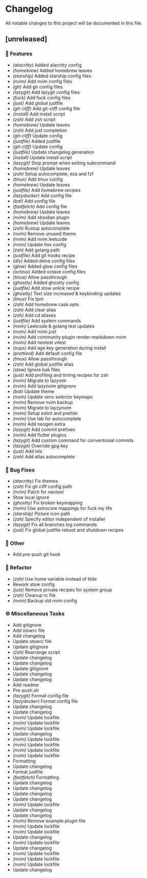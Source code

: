# Changelog

All notable changes to this project will be documented in this file.

## [unreleased]

### 🚀 Features

- *(alacritty)* Added alacritty config
- *(homebrew)* Added homebrew leaves
- *(starship)* Added starship config files
- *(nvim)* Add nvim config files
- *(gh)* Add gh config files
- *(lazygit)* Add lazygit config files
- *(fuck)* Add fuck config files
- *(just)* Add global justfile
- *(git-cliff)* Add git-cliff config file
- *(install)* Add install script
- *(zsh)* Add zsh script
- *(homebrew)* Update leaves
- *(zsh)* Add just completion
- *(git-cliff)* Update config
- *(justfile)* Added justfile
- *(git-cliff)* Update config
- *(justfile)* Update changelog generation
- *(install)* Update install script
- *(lazygit)* Stop prompt when exiting subcommand
- *(homebrew)* Update leaves
- *(zsh)* Setup autocomplete, eza and fzf
- *(tmux)* Add tmux config
- *(homebrew)* Update leaves
- *(justfile)* Add homebrew recipes
- *(lazydocker)* Add config file
- *(bat)* Add config file
- *(fastfetch)* Add config file
- *(homebrew)* Update leaves
- *(nvim)* Add obsidian plugin
- *(homebrew)* Update leaves
- *(zsh)* Rustup autocomplete
- *(nvim)* Remove unused theme
- *(nvim)* Add nvim.leetcode
- *(nvim)* Update ltex config
- *(zsh)* Add golang path
- *(justfile)* Add git hooks recipe
- *(dlv)* Added delve config files
- *(glow)* Added glow config files
- *(octave)* Added octave config files
- *(tmux)* Allow passthrough
- *(ghostty)* Added ghostty config
- *(justfile)* Add stow unlink recipe
- *(ghostty)* Text size increased & keybinding updates
- *(tmux)* Fix tpm
- *(zsh)* Add homebrew cask opts
- *(zsh)* Add clear alias
- *(zsh)* Add cd aliases
- *(justfile)* Add system commands
- *(nvim)* Leetcode & golang test updates
- *(nvim)* Add nvim.just
- *(nvim)* Add community plugin render-markdown-nvim
- *(nvim)* Add neotest vitest
- *(sops)* Add age key generation during install
- *(prettierd)* Add default config file
- *(tmux)* Allow passthrough
- *(zsh)* Add global justfile alias
- *(stow)* Ignore bak files
- *(just)* Add profiling and timing recipes for zsh
- *(nvim)* Migrate to lazyvim
- *(nvim)* Add lazynvim gitignore
- *(bat)* Update theme
- *(nvim)* Update venv selector keymaps
- *(nvim)* Remove nvim backup
- *(nvim)* Migrate to layzynvim
- *(nvim)* Setup eslint and prettier
- *(nvim)* Use tab for autocomplete
- *(nvim)* Add neogen extra
- *(lazygit)* Add commit prefixes
- *(nvim)* Add flutter plugins
- *(lazygit)* Add custom command for conventional commits
- *(lazygit)* Override gpg key
- *(just)* Add lols
- *(zsh)* Add atlas autocomplete

### 🐛 Bug Fixes

- *(alacritty)* Fix themes
- *(zsh)* Fix git cliff config path
- *(nvim)* Patch for neotest
- Stow local ignore
- *(ghostty)* Fix broken keymapping
- *(nvim)* Use astrocore mappings for fuck my life
- *(starship)* Picture icon path
- *(zsh)* Specify editor independent of installer
- *(lazygit)* Fix all branches log commands
- *(just)* Fix global justfile reboot and shutdown recipes

### 💼 Other

- Add pre-push git hook

### 🚜 Refactor

- *(zsh)* Use home variable instead of tilde
- Rework stow config
- *(just)* Remove private recipes for system group
- *(zsh)* Cleanup rc file
- *(nvim)* Backup old nvim config

### ⚙️ Miscellaneous Tasks

- Add gitignore
- Add stowrc file
- Add changelog
- Update stowrc file
- Update gitignore
- *(zsh)* Rearrange script
- Update changelog
- Update changelog
- Update gitignore
- Update changelog
- Update changelog
- Add readme
- Pre-push.sh
- *(lazygit)* Format config file
- *(lazydocker)* Format config file
- Update changelog
- Update changelog
- *(nvim)* Update lockfile
- *(nvim)* Update lockfile
- *(nvim)* Update lockfile
- Update changelog
- *(nvim)* Update lockfile
- *(nvim)* Update lockfile
- *(nvim)* Update lockfile
- *(nvim)* Update lockfile
- Formatting
- Update changelog
- Format justfile
- *(fastfetch)* Formatting
- Update changelog
- Update changelog
- Update changelog
- Update changelog
- *(nvim)* Update lockfile
- Update changelog
- Update changelog
- *(nvim)* Remove example plugin file
- *(nvim)* Update lockfile
- *(nvim)* Update lockfile
- Update changelog
- *(nvim)* Update lockfile
- Update changelog
- *(nvim)* Update lockfile
- *(nvim)* Update lockfile
- *(nvim)* Update lockfile
- Update changelog

<!-- generated by git-cliff -->

